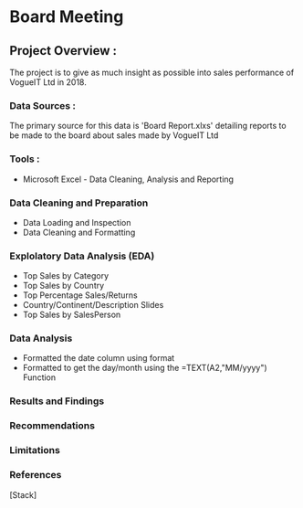 # Board Meeting
## Project Overview :
The project is to give as much insight as possible into sales performance of VogueIT Ltd in 2018.
### Data Sources : 
The primary source for this data is 'Board Report.xlxs' detailing reports to be made to the board about sales made by VogueIT Ltd
### Tools :
- Microsoft Excel - Data Cleaning, Analysis and Reporting
### Data Cleaning and Preparation
- Data Loading and Inspection
- Data Cleaning and Formatting
### Explolatory Data Analysis (EDA)
- Top Sales by Category
- Top Sales by Country
- Top Percentage Sales/Returns
- Country/Continent/Description Slides
- Top Sales by SalesPerson
### Data Analysis
- Formatted the date column using format
- Formatted to get the day/month using the =TEXT(A2,"MM/yyyy") Function
### Results and Findings
### Recommendations
### Limitations
### References 
[Stack]

 
